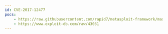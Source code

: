 ```yaml
---
id: CVE-2017-12477
pocs:
    - https://raw.githubusercontent.com/rapid7/metasploit-framework/master/modules/exploits/linux/misc/ueb9_bpserverd.rb
    - https://www.exploit-db.com/raw/43031
---
```


